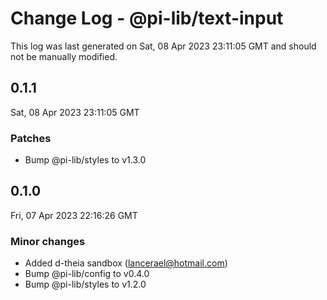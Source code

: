 # Change Log - @pi-lib/text-input

This log was last generated on Sat, 08 Apr 2023 23:11:05 GMT and should not be manually modified.

<!-- Start content -->

## 0.1.1

Sat, 08 Apr 2023 23:11:05 GMT

### Patches

- Bump @pi-lib/styles to v1.3.0

## 0.1.0

Fri, 07 Apr 2023 22:16:26 GMT

### Minor changes

- Added d-theia sandbox (lancerael@hotmail.com)
- Bump @pi-lib/config to v0.4.0
- Bump @pi-lib/styles to v1.2.0
